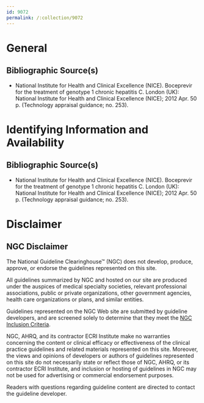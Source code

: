```yaml
---
id: 9072
permalink: /:collection/9072
---
```


# General

## Bibliographic Source(s)

- National Institute for Health and Clinical Excellence (NICE). Boceprevir for the treatment of genotype 1 chronic hepatitis C. London (UK): National Institute for Health and Clinical Excellence (NICE); 2012 Apr. 50 p. (Technology appraisal guidance; no. 253).

# Identifying Information and Availability

## Bibliographic Source(s)

- National Institute for Health and Clinical Excellence (NICE). Boceprevir for the treatment of genotype 1 chronic hepatitis C. London (UK): National Institute for Health and Clinical Excellence (NICE); 2012 Apr. 50 p. (Technology appraisal guidance; no. 253).

# Disclaimer

## NGC Disclaimer

The National Guideline Clearinghouse™ (NGC) does not develop, produce, approve, or endorse the guidelines represented on this site.

All guidelines summarized by NGC and hosted on our site are produced under the auspices of medical specialty societies, relevant professional associations, public or private organizations, other government agencies, health care organizations or plans, and similar entities.

Guidelines represented on the NGC Web site are submitted by guideline developers, and are screened solely to determine that they meet the [NGC Inclusion Criteria](/help-and-about/summaries/inclusion-criteria).

NGC, AHRQ, and its contractor ECRI Institute make no warranties concerning the content or clinical efficacy or effectiveness of the clinical practice guidelines and related materials represented on this site. Moreover, the views and opinions of developers or authors of guidelines represented on this site do not necessarily state or reflect those of NGC, AHRQ, or its contractor ECRI Institute, and inclusion or hosting of guidelines in NGC may not be used for advertising or commercial endorsement purposes.

Readers with questions regarding guideline content are directed to contact the guideline developer.

